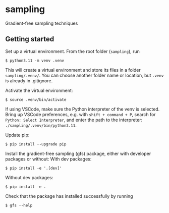 # sampling
Gradient-free sampling techniques


## Getting started
Set up a virtual environment. From the root folder (`sampling`), run
```
$ python3.11 -m venv .venv
```
This will create a virtual environment and store its files in a folder `sampling/.venv/`. You can choose another folder name or location, but `.venv` is already in .gitignore.

Activate the virtual environment:
```
$ source .venv/bin/activate
```

If using VSCode, make sure the Python interpreter of the venv is selected. Bring up VSCode preferences, e.g. with `shift + command + P`, search for `Python: Select Interpreter`, and enter the path to the interpreter: `./sampling/.venv/bin/python3.11`.

Update pip:
```
$ pip install --upgrade pip
```

Install the gradient-free sampling (gfs) package, either with developer packages or without:
With dev packages:
```
$ pip install -e '.[dev]'
```
Without dev packages:
```
$ pip install -e .
```

Check that the package has installed successfully by running
```
$ gfs --help
```
